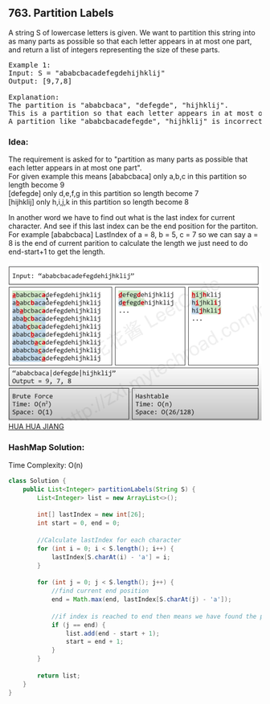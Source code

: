 ## 763. Partition Labels

A string S of lowercase letters is given. We want to partition this string into as many parts as possible so that each letter appears in at most one part, and return a list of integers representing the size of these parts.

<pre>
Example 1:
Input: S = "ababcbacadefegdehijhklij"
Output: [9,7,8]

Explanation:
The partition is "ababcbaca", "defegde", "hijhklij".  
This is a partition so that each letter appears in at most one part.  
A partition like "ababcbacadefegde", "hijhklij" is incorrect, because it splits S into less parts.  
</pre>


### Idea: ###
The requirement is asked for to "partition as many parts as possible that each letter appears in at most one part".  
For given example this means   [ababcbaca] only a,b,c in this partition so length become 9  
                             [defegde] only d,e,f,g in this partition so length become 7     
                             [hijhklij] only h,i,j,k in this partition so length become 8    
  
In another word we have to find out what is the last index for current character. And see if this last index can be the end position for the partiton.  
For example [ababcbaca] LastIndex of a = 8, b = 5, c = 7 so we can say a = 8 is the end of current parition to calculate the length we just need to do end-start+1 to get the length.

![](https://github.com/junj0619/CodeLab/blob/master/src/CS1802/Images/LC%20763.png)
[HUA HUA JIANG](https://www.youtube.com/watch?v=s-1W5FDJ0lw)




### HashMap Solution: ###
Time Complexity: O(n)
```java
class Solution {
    public List<Integer> partitionLabels(String S) {        
        List<Integer> list = new ArrayList<>();
        
        int[] lastIndex = new int[26];
        int start = 0, end = 0;
        
        //Calculate lastIndex for each character
        for (int i = 0; i < S.length(); i++) {
            lastIndex[S.charAt(i) - 'a'] = i;                                    
        }
            
        for (int j = 0; j < S.length(); j++) {
            //find current end position
            end = Math.max(end, lastIndex[S.charAt(j) - 'a']);
            
            //if index is reached to end then means we have found the partition.
            if (j == end) {
                list.add(end - start + 1);
                start = end + 1;
            }            
        }
        
        return list;        
    }
}
```
